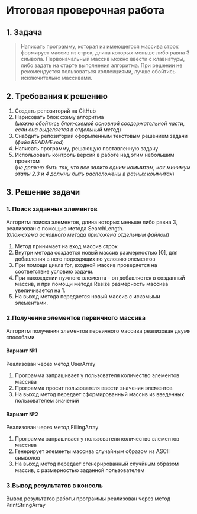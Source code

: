 # **Итоговая проверочная работа**

## **1. Задача**

>Написать программу, которая из имеющегося массива строк формирует массив из строк, длина которых меньше либо равна 3 символа. Первоначальный массив можно ввести с клавиатуры, либо задать на старте выполнения алгоритма. При решении не рекомендуется пользоваться коллекциями, лучше обойтись исключительно массивами.

## **2. Требования к решению**
1. Создать репозиторий на GitHub
2. Нарисовать блок схему алгоритма     
(*можно обойтись блок-схемой основной соодержательной части, если она выделяется в отдельный метод*)
3. Снабдить репозиторий оформленным текстовым решением задачи
(*файл README.md*)
4. Написать программу, решающую поставленную задачу
5. Использовать контроль версий в работе над этим небольшим проектом      
(*не должно быть так, что все залито одним коммитом, как минимум этапы 2,3 и 4 должны быть расположены в разных коммитах*)

## **3. Решение задачи**
### **1. Поиск заданных элементов**
Алгоритм поиска элементов, длина которых меньше либо равна 3, реализован с помощью метода SearchLength.   
(*блок-схема основного метода приложена отдельным файлом*)

1. Метод принимает на вход массив строк
2. Внутри метода создается новый массив размерностью [0], для добавления в него подходящих по условию элементов
3. При помощи цикла for, входной массив проверяется на соответствие условию задачи.
4. При нахождении нужного элемента - он добавляется в созданный массив, и при помощи метода Resize размерность массива увеличивается на 1.
5. На выход метода передается новый массив c искомыми элементами.

### **2.Получение элементов первичного массива**

Алгоритм получения элементов первичного массива реализован двумя способами.
#### Вариант №1
Реализован через метод UserArray
1. Программа запрашивает у пользователя количество элементов массива
2. Программа просит пользователя ввести значения элементов
3. На выход метод передает сформированный массив из введенных пользователем значений

#### Вариант №2
Реализован через метод FillingArray
1. Программа запрашивает у пользователя количество элементов массива
2. Генерирует элементы массива случайным образом из ASCII символов
3. На выход метод передает сгенерированный случйным образом массив, с размерностью заданной пользователем

### **3.Вывод результатов в консоль**

Вывод результатов работы программы реализован через метод PrintStringArray

